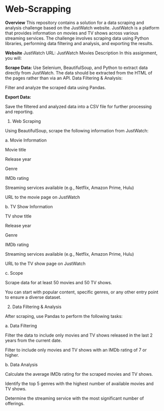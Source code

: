 # Web-Scrapping

**Overview**
This repository contains a solution for a data scraping and analysis challenge based on the JustWatch website. JustWatch is a platform that provides information on movies and TV shows across various streaming services. The challenge involves scraping data using Python libraries, performing data filtering and analysis, and exporting the results.

**Website**
JustWatch URL: JustWatch Movies
Description
In this assignment, you will:

**Scrape Data:**
Use Selenium, BeautifulSoup, and Python to extract data directly from JustWatch. The data should be extracted from the HTML of the pages rather than via an API.
Data Filtering & Analysis:

Filter and analyze the scraped data using Pandas.

**Export Data:**

Save the filtered and analyzed data into a CSV file for further processing and reporting.

1. Web Scraping

Using BeautifulSoup, scrape the following information from JustWatch:

a. Movie Information

Movie title

Release year

Genre

IMDb rating

Streaming services available (e.g., Netflix, Amazon Prime, Hulu)

URL to the movie page on JustWatch

b. TV Show Information

TV show title

Release year

Genre

IMDb rating

Streaming services available (e.g., Netflix, Amazon Prime, Hulu)

URL to the TV show page on JustWatch

c. Scope

Scrape data for at least 50 movies and 50 TV shows.

You can start with popular content, specific genres, or any other entry point to ensure a diverse dataset.


2. Data Filtering & Analysis
   
After scraping, use Pandas to perform the following tasks:

a. Data Filtering

Filter the data to include only movies and TV shows released in the last 2 years from the current date.

Filter to include only movies and TV shows with an IMDb rating of 7 or higher.

b. Data Analysis

Calculate the average IMDb rating for the scraped movies and TV shows.

Identify the top 5 genres with the highest number of available movies and TV shows.

Determine the streaming service with the most significant number of offerings.
